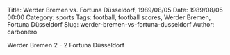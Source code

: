 Title: Werder Bremen vs. Fortuna Düsseldorf, 1989/08/05
Date: 1989/08/05 00:00
Category: sports
Tags: football, football scores, Werder Bremen, Fortuna Düsseldorf
Slug: werder-bremen-vs-fortuna-dusseldorf
Author: carbonero


Werder Bremen 2 - 2 Fortuna Düsseldorf

